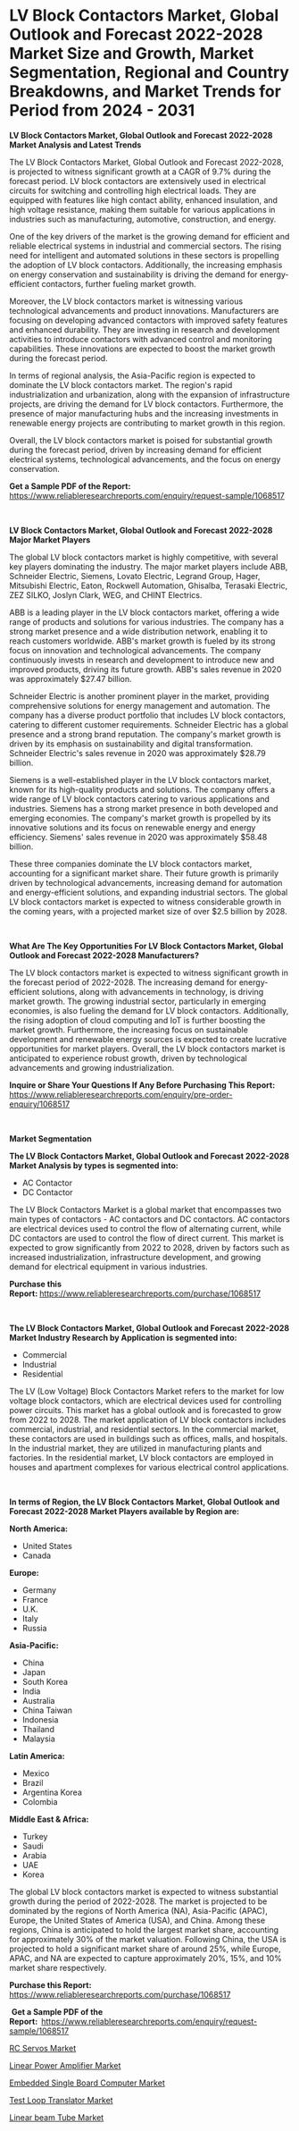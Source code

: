 <p><h1>LV Block Contactors Market, Global Outlook and Forecast 2022-2028 Market Size and Growth, Market Segmentation, Regional and Country Breakdowns, and Market Trends for Period from 2024 -  2031</h1></p><p><strong>LV Block Contactors Market, Global Outlook and Forecast 2022-2028 Market Analysis and Latest Trends</strong></p>
<p><p>The LV Block Contactors Market, Global Outlook and Forecast 2022-2028, is projected to witness significant growth at a CAGR of 9.7% during the forecast period. LV block contactors are extensively used in electrical circuits for switching and controlling high electrical loads. They are equipped with features like high contact ability, enhanced insulation, and high voltage resistance, making them suitable for various applications in industries such as manufacturing, automotive, construction, and energy.</p><p>One of the key drivers of the market is the growing demand for efficient and reliable electrical systems in industrial and commercial sectors. The rising need for intelligent and automated solutions in these sectors is propelling the adoption of LV block contactors. Additionally, the increasing emphasis on energy conservation and sustainability is driving the demand for energy-efficient contactors, further fueling market growth.</p><p>Moreover, the LV block contactors market is witnessing various technological advancements and product innovations. Manufacturers are focusing on developing advanced contactors with improved safety features and enhanced durability. They are investing in research and development activities to introduce contactors with advanced control and monitoring capabilities. These innovations are expected to boost the market growth during the forecast period.</p><p>In terms of regional analysis, the Asia-Pacific region is expected to dominate the LV block contactors market. The region's rapid industrialization and urbanization, along with the expansion of infrastructure projects, are driving the demand for LV block contactors. Furthermore, the presence of major manufacturing hubs and the increasing investments in renewable energy projects are contributing to market growth in this region.</p><p>Overall, the LV block contactors market is poised for substantial growth during the forecast period, driven by increasing demand for efficient electrical systems, technological advancements, and the focus on energy conservation.</p></p>
<p><strong>Get a Sample PDF of the Report:&nbsp;</strong> <a href="https://www.reliableresearchreports.com/enquiry/request-sample/1068517">https://www.reliableresearchreports.com/enquiry/request-sample/1068517</a></p>
<p>&nbsp;</p>
<p><strong>LV Block Contactors Market, Global Outlook and Forecast 2022-2028 Major Market Players</strong></p>
<p><p>The global LV block contactors market is highly competitive, with several key players dominating the industry. The major market players include ABB, Schneider Electric, Siemens, Lovato Electric, Legrand Group, Hager, Mitsubishi Electric, Eaton, Rockwell Automation, Ghisalba, Terasaki Electric, ZEZ SILKO, Joslyn Clark, WEG, and CHINT Electrics.</p><p>ABB is a leading player in the LV block contactors market, offering a wide range of products and solutions for various industries. The company has a strong market presence and a wide distribution network, enabling it to reach customers worldwide. ABB's market growth is fueled by its strong focus on innovation and technological advancements. The company continuously invests in research and development to introduce new and improved products, driving its future growth. ABB's sales revenue in 2020 was approximately $27.47 billion.</p><p>Schneider Electric is another prominent player in the market, providing comprehensive solutions for energy management and automation. The company has a diverse product portfolio that includes LV block contactors, catering to different customer requirements. Schneider Electric has a global presence and a strong brand reputation. The company's market growth is driven by its emphasis on sustainability and digital transformation. Schneider Electric's sales revenue in 2020 was approximately $28.79 billion.</p><p>Siemens is a well-established player in the LV block contactors market, known for its high-quality products and solutions. The company offers a wide range of LV block contactors catering to various applications and industries. Siemens has a strong market presence in both developed and emerging economies. The company's market growth is propelled by its innovative solutions and its focus on renewable energy and energy efficiency. Siemens' sales revenue in 2020 was approximately $58.48 billion.</p><p>These three companies dominate the LV block contactors market, accounting for a significant market share. Their future growth is primarily driven by technological advancements, increasing demand for automation and energy-efficient solutions, and expanding industrial sectors. The global LV block contactors market is expected to witness considerable growth in the coming years, with a projected market size of over $2.5 billion by 2028.</p></p>
<p>&nbsp;</p>
<p><strong>What Are The Key Opportunities For LV Block Contactors Market, Global Outlook and Forecast 2022-2028 Manufacturers?</strong></p>
<p><p>The LV block contactors market is expected to witness significant growth in the forecast period of 2022-2028. The increasing demand for energy-efficient solutions, along with advancements in technology, is driving market growth. The growing industrial sector, particularly in emerging economies, is also fueling the demand for LV block contactors. Additionally, the rising adoption of cloud computing and IoT is further boosting the market growth. Furthermore, the increasing focus on sustainable development and renewable energy sources is expected to create lucrative opportunities for market players. Overall, the LV block contactors market is anticipated to experience robust growth, driven by technological advancements and growing industrialization.</p></p>
<p><strong>Inquire or Share Your Questions If Any Before Purchasing This Report:</strong> <a href="https://www.reliableresearchreports.com/enquiry/pre-order-enquiry/1068517">https://www.reliableresearchreports.com/enquiry/pre-order-enquiry/1068517</a></p>
<p>&nbsp;</p>
<p><strong>Market Segmentation</strong></p>
<p><strong>The LV Block Contactors Market, Global Outlook and Forecast 2022-2028 Market Analysis by types is segmented into:</strong></p>
<p><ul><li>AC Contactor</li><li>DC Contactor</li></ul></p>
<p><p>The LV Block Contactors Market is a global market that encompasses two main types of contactors - AC contactors and DC contactors. AC contactors are electrical devices used to control the flow of alternating current, while DC contactors are used to control the flow of direct current. This market is expected to grow significantly from 2022 to 2028, driven by factors such as increased industrialization, infrastructure development, and growing demand for electrical equipment in various industries.</p></p>
<p><strong>Purchase this Report:&nbsp;</strong><a href="https://www.reliableresearchreports.com/purchase/1068517">https://www.reliableresearchreports.com/purchase/1068517</a></p>
<p>&nbsp;</p>
<p><strong>The LV Block Contactors Market, Global Outlook and Forecast 2022-2028 Market Industry Research by Application is segmented into:</strong></p>
<p><ul><li>Commercial</li><li>Industrial</li><li>Residential</li></ul></p>
<p><p>The LV (Low Voltage) Block Contactors Market refers to the market for low voltage block contactors, which are electrical devices used for controlling power circuits. This market has a global outlook and is forecasted to grow from 2022 to 2028. The market application of LV block contactors includes commercial, industrial, and residential sectors. In the commercial market, these contactors are used in buildings such as offices, malls, and hospitals. In the industrial market, they are utilized in manufacturing plants and factories. In the residential market, LV block contactors are employed in houses and apartment complexes for various electrical control applications.</p></p>
<p>&nbsp;</p>
<p><strong>In terms of Region, the LV Block Contactors Market, Global Outlook and Forecast 2022-2028 Market Players available by Region are:</strong></p>
<p>
    <p> <strong> North America: </strong>
        <ul>
            <li>United States</li>
            <li>Canada</li>
        </ul>
        </p> 
    <p> <strong> Europe: </strong>
        <ul>
            <li>Germany</li>
            <li>France</li>
            <li>U.K.</li>
            <li>Italy</li>
            <li>Russia</li>
        </ul>
        </p> 
    <p> <strong> Asia-Pacific: </strong>
        <ul>
            <li>China</li>
            <li>Japan</li>
            <li>South Korea</li>
            <li>India</li>
            <li>Australia</li>
            <li>China Taiwan</li>
            <li>Indonesia</li>
            <li>Thailand</li>
            <li>Malaysia</li>
        </ul>
        </p> 
    <p> <strong> Latin America: </strong>
        <ul>
            <li>Mexico</li>
            <li>Brazil</li>
            <li>Argentina Korea</li>
            <li>Colombia</li>
        </ul>
        </p> 
    <p> <strong> Middle East & Africa: </strong>
        <ul>
            <li>Turkey</li>
            <li>Saudi</li>
            <li>Arabia</li>
            <li>UAE</li>
            <li>Korea</li>
        </ul>
    </p>
    </p>
<p><p>The global LV block contactors market is expected to witness substantial growth during the period of 2022-2028. The market is projected to be dominated by the regions of North America (NA), Asia-Pacific (APAC), Europe, the United States of America (USA), and China. Among these regions, China is anticipated to hold the largest market share, accounting for approximately 30% of the market valuation. Following China, the USA is projected to hold a significant market share of around 25%, while Europe, APAC, and NA are expected to capture approximately 20%, 15%, and 10% market share respectively.</p></p>
<p><strong>Purchase this Report: </strong><a href="https://www.reliableresearchreports.com/purchase/1068517">https://www.reliableresearchreports.com/purchase/1068517</a></p>
<p>&nbsp;<strong>Get a Sample PDF of the Report:&nbsp;&nbsp;</strong><a href="https://www.reliableresearchreports.com/enquiry/request-sample/1068517">https://www.reliableresearchreports.com/enquiry/request-sample/1068517</a></p>
<p><strong></strong></p>
<p><p><a href="https://medium.com/@dinafritsch/rc-servos-market-analysis-its-cagr-market-segmentation-and-global-industry-overview-f59de21d89cb">RC Servos Market</a></p><p><a href="https://medium.com/@dinafritsch/linear-power-amplifier-market-insight-market-trends-growth-forecasted-from-2024-to-2031-6b494de99b94">Linear Power Amplifier Market</a></p><p><a href="https://medium.com/@nicholasgarcia1914/embedded-single-board-computer-market-outlook-industry-overview-and-forecast-2024-to-2031-0db33cae8f6e">Embedded Single Board Computer Market</a></p><p><a href="https://medium.com/@dinafritsch/test-loop-translator-market-analysis-and-sze-forecasted-for-period-from-2024-to-2031-007f5bb26906">Test Loop Translator Market</a></p><p><a href="https://medium.com/@dinafritsch/linear-beam-tube-market-insights-into-market-cagr-market-trends-and-growth-strategies-23786aee20dc">Linear beam Tube Market</a></p></p>